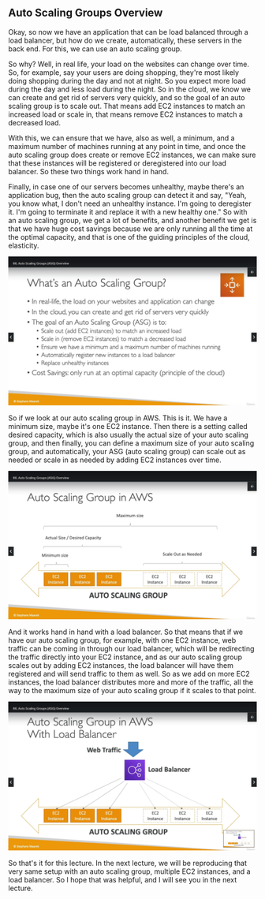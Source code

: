 ## Auto Scaling Groups Overview

Okay, so now we have an application that can be load balanced through a load balancer, but how do we create, automatically, these servers in the back end. For this, we can use an auto scaling group.

So why? Well, in real life, your load on the websites can change over time. So, for example, say your users are doing shopping, they're most likely doing shopping during the day and not at night. So you expect more load during the day and less load during the night. So in the cloud, we know we can create and get rid of servers very quickly, and so the goal of an auto scaling group is to scale out. That means add EC2 instances to match an increased load or scale in, that means remove EC2 instances to match a decreased load.

With this, we can ensure that we have, also as well, a minimum, and a maximum number of machines running at any point in time, and once the auto scaling group does create or remove EC2 instances, we can make sure that these instances will be registered or deregistered into our load balancer. So these two things work hand in hand.

Finally, in case one of our servers becomes unhealthy, maybe there's an application bug, then the auto scaling group can detect it and say, "Yeah, you know what, I don't need an unhealthy instance. I'm going to deregister it. I'm going to terminate it and replace it with a new healthy one." So with an auto scaling group, we get a lot of benefits, and another benefit we get is that we have huge cost savings because we are only running all the time at the optimal capacity, and that is one of the guiding principles of the cloud, elasticity.

![](66-01.png)

So if we look at our auto scaling group in AWS. This is it. We have a minimum size, maybe it's one EC2 instance. Then there is a setting called desired capacity, which is also usually the actual size of your auto scaling group, and then finally, you can define a maximum size of your auto scaling group, and automatically, your ASG (auto scaling group) can scale out as needed or scale in as needed by adding EC2 instances over time.

![](66-02.png)

And it works hand in hand with a load balancer. So that means that if we have our auto scaling group, for example, with one EC2 instance, web traffic can be coming in through our load balancer, which will be redirecting the traffic directly into your EC2 instance, and as our auto scaling group scales out by adding EC2 instances, the load balancer will have them registered and will send traffic to them as well. So as we add on more EC2 instances, the load balancer distributes more and more of the traffic, all the way to the maximum size of your auto scaling group if it scales to that point.

![](66-03.png)

So that's it for this lecture. In the next lecture, we will be reproducing that very same setup with an auto scaling group, multiple EC2 instances, and a load balancer. So I hope that was helpful, and I will see you in the next lecture.
